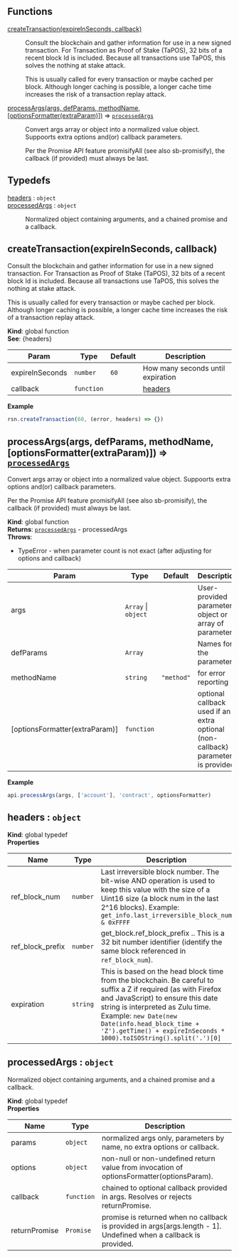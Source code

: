 ## Functions

<dl>
<dt><a href="#createTransaction">createTransaction(expireInSeconds, callback)</a></dt>
<dd><p>Consult the blockchain and gather information for use in a new signed transaction.
  For Transaction as Proof of Stake (TaPOS), 32 bits of a recent block Id is included.
  Because all transactions use TaPOS, this solves the nothing at stake attack.</p>
<p>  This is usually called for every transaction or maybe cached per block.  Although
  longer caching is possible, a longer cache time increases the risk of a
  transaction replay attack.</p>
</dd>
<dt><a href="#processArgs">processArgs(args, defParams, methodName, [optionsFormatter(extraParam)])</a> ⇒ <code><a href="#processedArgs">processedArgs</a></code></dt>
<dd><p>Convert args array or object into a normalized value object.  Suppoorts extra
  options and(or) callback parameters.</p>
<p>  Per the Promise API feature promisifyAll (see also sb-promisify), the callback
  (if provided) must always be last.</p>
</dd>
</dl>

## Typedefs

<dl>
<dt><a href="#headers">headers</a> : <code>object</code></dt>
<dd></dd>
<dt><a href="#processedArgs">processedArgs</a> : <code>object</code></dt>
<dd><p>Normalized object containing arguments, and
  a chained promise and a callback.</p>
</dd>
</dl>

<a name="createTransaction"></a>

## createTransaction(expireInSeconds, callback)
Consult the blockchain and gather information for use in a new signed transaction.
  For Transaction as Proof of Stake (TaPOS), 32 bits of a recent block Id is included.
  Because all transactions use TaPOS, this solves the nothing at stake attack.

  This is usually called for every transaction or maybe cached per block.  Although
  longer caching is possible, a longer cache time increases the risk of a
  transaction replay attack.

**Kind**: global function  
**See**: {headers}  

| Param | Type | Default | Description |
| --- | --- | --- | --- |
| expireInSeconds | <code>number</code> | <code>60</code> | How many seconds until expiration |
| callback | <code>function</code> |  | [headers](#headers) |

**Example**  
```js
rsn.createTransaction(60, (error, headers) => {})
```
<a name="processArgs"></a>

## processArgs(args, defParams, methodName, [optionsFormatter(extraParam)]) ⇒ [<code>processedArgs</code>](#processedArgs)
Convert args array or object into a normalized value object.  Suppoorts extra
  options and(or) callback parameters.

  Per the Promise API feature promisifyAll (see also sb-promisify), the callback
  (if provided) must always be last.

**Kind**: global function  
**Returns**: [<code>processedArgs</code>](#processedArgs) - processedArgs  
**Throws**:

- TypeError - when parameter count is not exact (after adjusting for
  options and callback)


| Param | Type | Default | Description |
| --- | --- | --- | --- |
| args | <code>Array</code> \| <code>object</code> |  | User-provided parameter object or array of parameters |
| defParams | <code>Array</code> |  | Names for the parameters. |
| methodName | <code>string</code> | <code>&quot;method&quot;</code> | for error reporting |
| [optionsFormatter(extraParam)] | <code>function</code> | <code></code> | optional callback used if an     extra optional (non-callback) parameter is provided. |

**Example**  
```js
api.processArgs(args, ['account'], 'contract', optionsFormatter)
```
<a name="headers"></a>

## headers : <code>object</code>
**Kind**: global typedef  
**Properties**

| Name | Type | Description |
| --- | --- | --- |
| ref_block_num | <code>number</code> | Last irreversible block number.  The   bit-wise AND operation is used to keep this value with the size of a Uint16   size (a block num in the last 2^16 blocks).  Example:   `get_info.last_irreversible_block_num & 0xFFFF` |
| ref_block_prefix | <code>number</code> | get_block.ref_block_prefix .. This is   a 32 bit number identifier (identify the same block referenced in `ref_block_num`). |
| expiration | <code>string</code> | This is based on the head block time from the   blockchain.  Be careful to suffix a Z if required (as with Firefox and JavaScript)   to ensure this date string is interpreted as Zulu time.   Example: `new Date(new Date(info.head_block_time + 'Z').getTime() + expireInSeconds * 1000).toISOString().split('.')[0]` |

<a name="processedArgs"></a>

## processedArgs : <code>object</code>
Normalized object containing arguments, and
  a chained promise and a callback.

**Kind**: global typedef  
**Properties**

| Name | Type | Description |
| --- | --- | --- |
| params | <code>object</code> | normalized args only, parameters by name, no extra options or callback. |
| options | <code>object</code> | non-null or non-undefined return value from invocation of   optionsFormatter(optionsParam). |
| callback | <code>function</code> | chained to optional callback provided in args.  Resolves   or rejects returnPromise. |
| returnPromise | <code>Promise</code> | promise is returned when no callback is provided in   args[args.length - 1].  Undefined when a callback is provided. |
